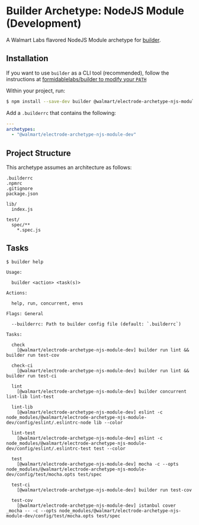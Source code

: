# Builder Archetype: NodeJS Module (Development)

A Walmart Labs flavored NodeJS Module archetype for [builder][].

## Installation

If you want to use `builder` as a CLI tool (recommended), follow the instructions at
[formidablelabs/builder to modify your `PATH`](https://github.com/formidablelabs/builder#local-install)

Within your project, run:

```sh
$ npm install --save-dev builder @walmart/electrode-archetype-njs-module-dev
```

Add a `.builderrc` that contains the following:

```yaml
---
archetypes:
  - "@walmart/electrode-archetype-njs-module-dev"
```

## Project Structure

This archetype assumes an architecture as follows:

```
.builderrc
.npmrc
.gitignore
package.json

lib/
  index.js

test/
  spec/**
    *.spec.js
```

## Tasks

```
$ builder help 

Usage:

  builder <action> <task(s)>

Actions:

  help, run, concurrent, envs

Flags: General

  --builderrc: Path to builder config file (default: `.builderrc`)

Tasks:

  check
    [@walmart/electrode-archetype-njs-module-dev] builder run lint && builder run test-cov

  check-ci
    [@walmart/electrode-archetype-njs-module-dev] builder run lint && builder run test-ci

  lint
    [@walmart/electrode-archetype-njs-module-dev] builder concurrent lint-lib lint-test

  lint-lib
    [@walmart/electrode-archetype-njs-module-dev] eslint -c node_modules/@walmart/electrode-archetype-njs-module-dev/config/eslint/.eslintrc-node lib --color

  lint-test
    [@walmart/electrode-archetype-njs-module-dev] eslint -c node_modules/@walmart/electrode-archetype-njs-module-dev/config/eslint/.eslintrc-test test --color

  test
    [@walmart/electrode-archetype-njs-module-dev] mocha -c --opts node_modules/@walmart/electrode-archetype-njs-module-dev/config/test/mocha.opts test/spec

  test-ci
    [@walmart/electrode-archetype-njs-module-dev] builder run test-cov

  test-cov
    [@walmart/electrode-archetype-njs-module-dev] istanbul cover _mocha -- -c --opts node_modules/@walmart/electrode-archetype-njs-module-dev/config/test/mocha.opts test/spec
```

[builder]: https://github.com/FormidableLabs/builder

